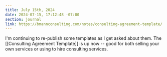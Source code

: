 ```yaml
---
title: July 15th, 2024
date: 2024-07-15, 17:12:48 -07:00
section: journal
link: https://bmannconsulting.com/notes/consulting-agreement-template/
---
```

I'm continuing to re-publish some templates as I get asked about them. The [[Consulting Agreement Template]] is up now -- good for both selling your own services or using to hire consulting services.
